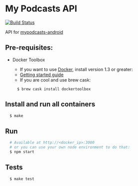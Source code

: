 # My Podcasts API

[![Build
Status](https://snap-ci.com/alabeduarte/mypodcasts-api/branch/master/build_image)](https://snap-ci.com/alabeduarte/mypodcasts-api/branch/master)

API for [mypodcasts-android](https://github.com/alabeduarte/mypodcasts-android)

## Pre-requisites:
  * Docker Toolbox
    * If you want to use [Docker](https://docs.docker.com/), install version 1.3 or greater:
    * [Getting started guide](https://www.docker.com/toolbox)
    * If you are cool and use brew cask:

    ```
      $ brew cask install dockertoolbox
    ```

## Install and run all containers

```bash
  $ make
```

## Run

```bash
  # Available at http://<docker_ip>:3000
  # or you can use your own node environment to do that:
  $ npm start
```

## Tests

```bash
  $ make test
```
